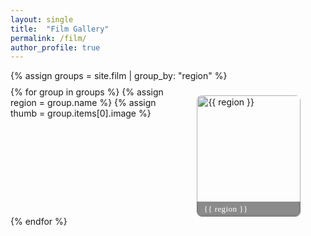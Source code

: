 ```yaml
---
layout: single
title:  "Film Gallery"
permalink: /film/
author_profile: true    
---
```


<style>
@import url("https://fonts.googleapis.com/css2?family=Lora:wght@500&display=swap");

/* ===== Film 首页网格 ===== */
.collection-grid{
  display:grid;
  grid-template-columns:repeat(auto-fill,minmax(160px,1fr));
  gap:0.8rem;
  margin:0.0rem 0;
}

.collection-grid__item a{
  text-decoration:none;
  color:inherit;
  display:block;
}

h1.page__title{
  margin-bottom:.3rem;   /* 原来≈11px → 现在≈5px，可按喜好再调 */
}
  
/* ——— figure 覆盖文字 ——— */
.collection-grid__figure{
  position:relative;
  overflow:hidden;
  border-radius:8px;
  transition:transform .25s ease;
}

.collection-grid__figure img{
  width:100%;
  aspect-ratio:1/1;
  object-fit:cover;
  display:block;
  filter:brightness(92%);
  transition:filter .25s ease;
}

.collection-grid__caption{
  position:absolute;
  inset:auto 0 0 0;
  padding:.25rem .7rem;
  background:rgba(0,0,0,.45);
  backdrop-filter:blur(2px);
  font:500 .82rem/1.25 "Lora", serif;
  color:#fff;
  letter-spacing:.4px;
  transition:background .25s ease;
}

.collection-grid__item:hover .collection-grid__figure{transform:scale(1.035);}
.collection-grid__item:hover img{filter:brightness(100%);}
.collection-grid__item:hover .collection-grid__caption{background:rgba(0,0,0,.6);}

.page__content > p:empty{
  margin:0;
  padding:0;
  display:none;
}

.collection-grid{
  margin-top:-0.3rem;  
}
</style>

{% assign groups = site.film | group_by: "region" %}
<div class="collection-grid">
{% for group in groups %}
  {% assign region = group.name %}
  {% assign thumb  = group.items[0].image %}
  <div class="collection-grid__item">
    <a href="{{ '/film/' | append: region | downcase | append: '/' | relative_url }}">
      <figure class="collection-grid__figure">
        <img src="{{ thumb | relative_url }}" alt="{{ region }}">
        <figcaption class="collection-grid__caption">{{ region }}</figcaption>
      </figure>
    </a>
  </div>
{% endfor %}
</div>
